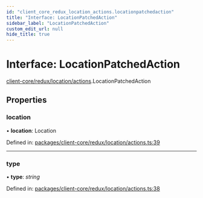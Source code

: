 ```yaml
---
id: "client_core_redux_location_actions.locationpatchedaction"
title: "Interface: LocationPatchedAction"
sidebar_label: "LocationPatchedAction"
custom_edit_url: null
hide_title: true
---
```


# Interface: LocationPatchedAction

[client-core/redux/location/actions](../modules/client_core_redux_location_actions.md).LocationPatchedAction

## Properties

### location

• **location**: Location

Defined in: [packages/client-core/redux/location/actions.ts:39](https://github.com/xr3ngine/xr3ngine/blob/9d253dc38/packages/client-core/redux/location/actions.ts#L39)

___

### type

• **type**: *string*

Defined in: [packages/client-core/redux/location/actions.ts:38](https://github.com/xr3ngine/xr3ngine/blob/9d253dc38/packages/client-core/redux/location/actions.ts#L38)

